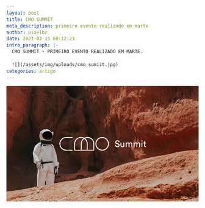 ```yaml
---
layout: post
title: CMO SUMMIT
meta_description: primeiro evento realizado em marte
author: pixelbr
date: 2021-03-15 00:12:23
intro_paragraph: |-
  CMO SUMMIT - PRIMEIRO EVENTO REALIZADO EM MARTE.

  ![](/assets/img/uploads/cmo_sumiit.jpg)
categories: artigo
---
```

![](/assets/img/uploads/cmo_sumiit.jpg)
